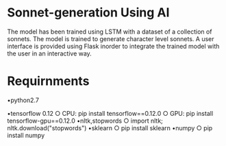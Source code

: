 # Sonnet-generation Using AI
The model has been trained using LSTM with a dataset of a collection of sonnets. The model is trained to generate character level sonnets. A user interface is provided using Flask inorder to integrate the trained model with the user in an interactive way.

# Requirnments
•python2.7

•tensorflow 0.12
  ○ CPU: pip install tensorflow==0.12.0
  ○ GPU: pip install tensorflow-gpu==0.12.0
•nltk,stopwords
  ○ import nltk; nltk.download("stopwords")
•sklearn
  ○ pip install sklearn
•numpy
  ○ pip install numpy

